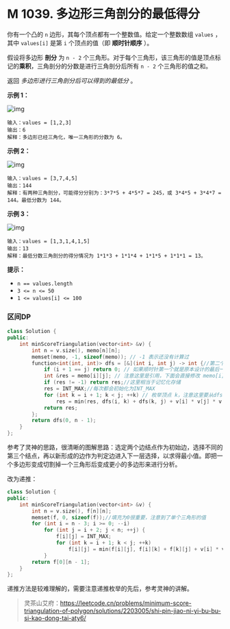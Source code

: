 # M 1039. 多边形三角剖分的最低得分
你有一个凸的 `n` 边形，其每个顶点都有一个整数值。给定一个整数数组 `values` ，其中 `values[i]` 是第 `i` 个顶点的值（即 **顺时针顺序** ）。

假设将多边形 **剖分** 为 `n - 2` 个三角形。对于每个三角形，该三角形的值是顶点标记的**乘积**，三角剖分的分数是进行三角剖分后所有 `n - 2` 个三角形的值之和。

返回 *多边形进行三角剖分后可以得到的最低分* 。




**示例 1：**

![img](https://assets.leetcode.com/uploads/2021/02/25/shape1.jpg)

```
输入：values = [1,2,3]
输出：6
解释：多边形已经三角化，唯一三角形的分数为 6。
```

**示例 2：**

![img](https://assets.leetcode.com/uploads/2021/02/25/shape2.jpg)

```
输入：values = [3,7,4,5]
输出：144
解释：有两种三角剖分，可能得分分别为：3*7*5 + 4*5*7 = 245，或 3*4*5 + 3*4*7 = 144。最低分数为 144。
```

**示例 3：**

![img](https://assets.leetcode.com/uploads/2021/02/25/shape3.jpg)

```
输入：values = [1,3,1,4,1,5]
输出：13
解释：最低分数三角剖分的得分情况为 1*1*3 + 1*1*4 + 1*1*5 + 1*1*1 = 13。
```

 

**提示：**

- `n == values.length`
- `3 <= n <= 50`
- `1 <= values[i] <= 100`



### 区间DP

```cpp
class Solution {
public:
    int minScoreTriangulation(vector<int> &v) {
        int n = v.size(), memo[n][n];
        memset(memo, -1, sizeof(memo)); // -1 表示还没有计算过
        function<int(int, int)> dfs = [&](int i, int j) -> int {//第二个参数是逆时针的第一个结点，顺时针的最后一个结点
            if (i + 1 == j) return 0; // 如果顺时针第一个就是原本设计的最后一个结点说明只有两个点，无法组成三角形
            int &res = memo[i][j]; // 注意这里是引用，下面会直接修改 memo[i][j]
            if (res != -1) return res;//这里相当于记忆化存储
            res = INT_MAX;//每次都会初始化为INT_MAX
            for (int k = i + 1; k < j; ++k) // 枚举顶点 k，注意这里要从dfs(0,n-1)进入，否则索引会出问题
                res = min(res, dfs(i, k) + dfs(k, j) + v[i] * v[j] * v[k]);
            return res;
        };
        return dfs(0, n - 1);
    }
};
```

参考了灵神的思路，很清晰的图解思路：选定两个边结点作为初始边，选择不同的第三个结点，再以新形成的边作为判定边进入下一层选择，以求得最小值。即把一个多边形变成切割掉一个三角形后变成更小的多边形来进行分析。



改为递推：

```cpp
class Solution {
public:
    int minScoreTriangulation(vector<int> &v) {
        int n = v.size(), f[n][n];
        memset(f, 0, sizeof(f));//填充为0很重要，注意到了单个三角形的值
        for (int i = n - 3; i >= 0; --i)
            for (int j = i + 2; j < n; ++j) {
                f[i][j] = INT_MAX;
                for (int k = i + 1; k < j; ++k)
                    f[i][j] = min(f[i][j], f[i][k] + f[k][j] + v[i] * v[j] * v[k]);
            }
        return f[0][n - 1];
    }
};

```

递推方法是较难理解的，需要注意递推枚举的先后，参考灵神的讲解。

> 灵茶山艾府：https://leetcode.cn/problems/minimum-score-triangulation-of-polygon/solutions/2203005/shi-pin-jiao-ni-yi-bu-bu-si-kao-dong-tai-aty6/
>